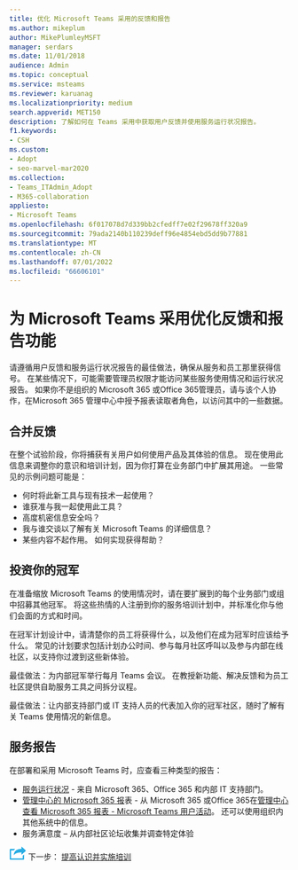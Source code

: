 ```yaml
---
title: 优化 Microsoft Teams 采用的反馈和报告
ms.author: mikeplum
author: MikePlumleyMSFT
manager: serdars
ms.date: 11/01/2018
audience: Admin
ms.topic: conceptual
ms.service: msteams
ms.reviewer: karuanag
ms.localizationpriority: medium
search.appverid: MET150
description: 了解如何在 Teams 采用中获取用户反馈并使用服务运行状况报告。
f1.keywords:
- CSH
ms.custom:
- Adopt
- seo-marvel-mar2020
ms.collection:
- Teams_ITAdmin_Adopt
- M365-collaboration
appliesto:
- Microsoft Teams
ms.openlocfilehash: 6f017078d7d339bb2cfedff7e02f29678ff320a9
ms.sourcegitcommit: 79ada2140b110239deff96e4854ebd5dd9b77881
ms.translationtype: MT
ms.contentlocale: zh-CN
ms.lasthandoff: 07/01/2022
ms.locfileid: "66606101"
---
```

# <a name="optimize-feedback-and-reporting-for-your-microsoft-teams-adoption"></a>为 Microsoft Teams 采用优化反馈和报告功能

请遵循用户反馈和服务运行状况报告的最佳做法，确保从服务和员工那里获得信号。  在某些情况下，可能需要管理员权限才能访问某些服务使用情况和运行状况报告。 如果你不是组织的 Microsoft 365 或Office 365管理员，请与该个人协作，在Microsoft 365 管理中心中授予报表读取者角色，以访问其中的一些数据。

## <a name="incorporating-feedback"></a>合并反馈 

在整个试验阶段，你将捕获有关用户如何使用产品及其体验的信息。 现在使用此信息来调整你的意识和培训计划，因为你打算在业务部门中扩展其用途。 一些常见的示例问题可能是：

- 何时将此新工具与现有技术一起使用？
- 谁获准与我一起使用此工具？
- 高度机密信息安全吗？ 
- 我与谁交谈以了解有关 Microsoft Teams 的详细信息？
- 某些内容不起作用。 如何实现获得帮助？

## <a name="invest-in-your-champions"></a>投资你的冠军

在准备缩放 Microsoft Teams 的使用情况时，请在要扩展到的每个业务部门或组中招募其他冠军。 将这些热情的人注册到你的服务培训计划中，并标准化你与他们会面的方式和时间。
 
在冠军计划设计中，请清楚你的员工将获得什么，以及他们在成为冠军时应该给予什么。 常见的计划要求包括计划办公时间、参与每月社区呼叫以及参与内部在线社区，以支持你过渡到这些新体验。  

最佳做法：为内部冠军举行每月 Teams 会议。 在教授新功能、解决反馈和为员工社区提供自助服务工具之间拆分议程。

最佳做法：让内部支持部门或 IT 支持人员的代表加入你的冠军社区，随时了解有关 Teams 使用情况的新信息。 

## <a name="service-reporting"></a>服务报告

在部署和采用 Microsoft Teams 时，应查看三种类型的报告：

- [服务运行状况](https://status.office365.com/) - 来自 Microsoft 365、Office 365 和内部 IT 支持部门。
- [管理中心的 Microsoft 365 报](/microsoft-365/admin/activity-reports/activity-reports)表 - 从 Microsoft 365 或Office 365在[管理中心查看 Microsoft 365 报表 - Microsoft Teams 用户活动](/microsoft-365/admin/activity-reports/activity-reports)。 还可以使用组织内其他系统中的信息。
- 服务满意度 – 从内部社区论坛收集并调查特定体验

![表示下一步的图标。](media/teams-adoption-next-icon.png) 下一步： [提高认识并实施培训](teams-adoption-drive-awareness.md)